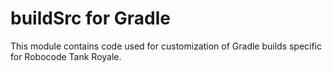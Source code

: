 # buildSrc for Gradle

This module contains code used for customization of Gradle builds specific for Robocode Tank Royale.